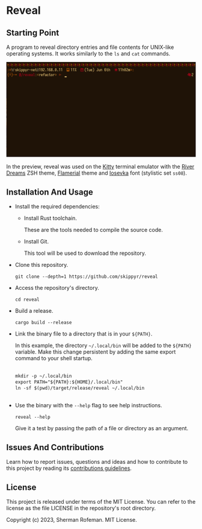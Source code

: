 <h1>Reveal</h1>
	<h2>Starting Point</h2>
		<p>A program to reveal directory entries and file contents for UNIX-like operating systems. It works similarly to the <code>ls</code> and <code>cat</code> commands.</p>
		<img src="./images/preview.gif"/>
		<p>In the preview, reveal was used on the <a href="https://github.com/kovidgoyal/kitty">Kitty</a> terminal emulator with the <a href="https://github.com/skippyr/river_dreams">River Dreams</a> ZSH theme, <a href="https://github.com/skippyr/flamerial">Flamerial</a> theme and <a href="https://github.com/be5invis/Iosevka">Iosevka</a> font (stylistic set <code>ss08</code>).</p>
	<h2>Installation And Usage</h2>
		<ul>
			<li>Install the required dependencies:</li>
				<ul>
					<li>Install Rust toolchain.</li>
						<p>These are the tools needed to compile the source code.</p>
					<li>Install Git.</li>
						<p>This tool will be used to download the repository.</p>
				</ul>
			<li>Clone this repository.</li>
				<pre><code>git clone --depth=1 https://github.com/skippyr/reveal</code></pre>
			<li>Access the repository's directory.</li>
				<pre><code>cd reveal</code></pre>
			<li>Build a release.</li>
				<pre><code>cargo build --release</code></pre>
			<li>Link the binary file to a directory that is in your <code>${PATH}</code>.</li>
				<p>In this example, the directory <code>~/.local/bin</code> will be added to the <code>${PATH}</code> variable. Make this change persistent by adding the same export command to your shell startup.</p>
				<pre><code>
mkdir -p ~/.local/bin
export PATH="${PATH}:${HOME}/.local/bin"
ln -sf $(pwd)/target/release/reveal ~/.local/bin
				</code></pre>
			<li>Use the binary with the <code>--help</code> flag to see help instructions.</li>
				<pre><code>reveal --help</code></pre>
			<p>Give it a test by passing the path of a file or directory as an argument.</p>
		</ul>
	<h2>Issues And Contributions</h2>
		<p>Learn how to report issues, questions and ideas and how to contribute to this project by reading its <a href="https://skippyr.github.io/materials/pages/contributions_guidelines.html">contributions guidelines</a>.</p>
	<h2>License</h2>
		<p>This project is released under terms of the MIT License. You can refer to the license as the file LICENSE in the repository's root directory.</p>
		<p>Copyright (c) 2023, Sherman Rofeman. MIT License.</p>


